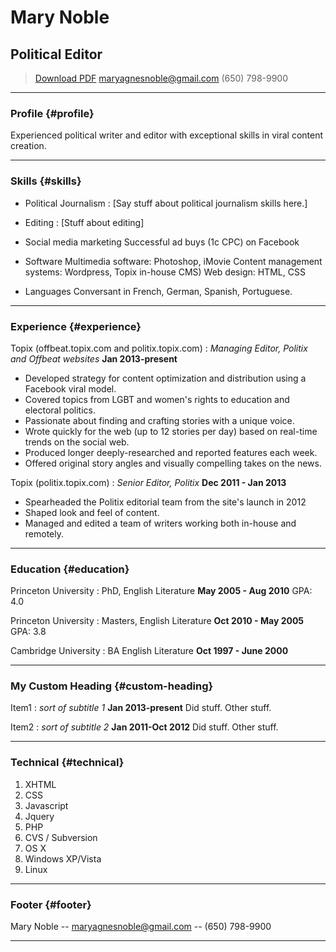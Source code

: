 # Mary Noble
## Political Editor

> [Download PDF](resume.pdf)
> [maryagnesnoble@gmail.com](maryagnesnoble@gmail.com)
> (650) 798-9900

------

### Profile {#profile}

Experienced political writer and editor with exceptional skills in viral content creation.

------

### Skills {#skills}

* Political Journalism
  : [Say stuff about political journalism skills here.]

* Editing
  : [Stuff about editing]

* Social media marketing
Successful ad buys (1c CPC) on Facebook

* Software
Multimedia software: Photoshop, iMovie
Content management systems: Wordpress, Topix in-house CMS)
Web design: HTML, CSS

* Languages
Conversant in French, German, Spanish, Portuguese.

------

### Experience {#experience}

Topix (offbeat.topix.com and politix.topix.com)
: *Managing Editor, Politix and Offbeat websites*
  __Jan 2013-present__
  - Developed strategy for content optimization and distribution using a Facebook viral model.
  - Covered topics from LGBT and women's rights to education and electoral politics.
  - Passionate about finding and crafting stories with a unique voice.
  - Wrote quickly for the web (up to 12 stories per day) based on real-time trends on the social web.
  - Produced longer deeply-researched and reported features each week.
  - Offered original story angles and visually compelling takes on the news.

Topix (politix.topix.com)
: *Senior Editor, Politix*
 __Dec 2011 - Jan 2013__
 - Spearheaded the Politix editorial team from the site's launch in 2012
 - Shaped look and feel of content.
 - Managed and edited a team of writers working both in-house and remotely.

------

### Education {#education}

Princeton University
: PhD, English Literature
  __May 2005 - Aug 2010__
  GPA: 4.0

Princeton University
: Masters, English Literature
  __Oct 2010 - May 2005__
  GPA: 3.8

Cambridge University
: BA English Literature
  __Oct 1997 - June 2000__

------

### My Custom Heading {#custom-heading}

Item1
: *sort of subtitle 1*
  __Jan 2013-present__
  Did stuff.
  Other stuff.

Item2
: *sort of subtitle 2*
  __Jan 2011-Oct 2012__
  Did stuff.
  Other stuff.

-------

### Technical {#technical}

1. XHTML
1. CSS
1. Javascript
1. Jquery
1. PHP
1. CVS / Subversion
1. OS X
1. Windows XP/Vista
1. Linux

------

### Footer {#footer}

Mary Noble -- [maryagnesnoble@gmail.com](maryagnesnoble@gmail.com) -- (650) 798-9900

------
